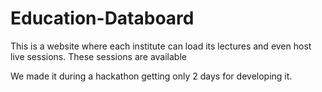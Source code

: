 # Education-Databoard
This is a website where each institute can load its lectures and even host live sessions. These sessions are available

We made it during a hackathon getting only 2 days for developing it.



